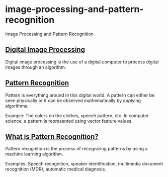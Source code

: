 # image-processing-and-pattern-recognition
Image Processing and Pattern Recognition

## [Digital Image Processing](IPPR/DIP)
Digital image processing is the use of a digital computer to process digital images through an algorithm.

## [Pattern Recognition](IPPR/PatternRecognition)
Pattern is everything around in this digital world. A pattern can either be seen physically or it can be observed mathematically by applying algorithms. 

Example: The colors on the clothes, speech pattern, etc. In computer science, a pattern is represented using vector feature values. 

## [What is Pattern Recognition?](IPPR/PatternRecognition) 

Pattern recognition is the process of recognizing patterns by using a machine learning algorithm. 

Examples: Speech recognition, speaker identification, multimedia document recognition (MDR), automatic medical diagnosis. 